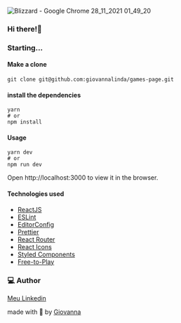 ![Blizzard - Google Chrome 28_11_2021 01_49_20](https://user-images.githubusercontent.com/71105672/143730048-aa995411-5af3-44e5-ac36-5acf20e2d7df.png)


### Hi there!👋
### Starting...
#### Make a clone
```
git clone git@github.com:giovannalinda/games-page.git
```
#### install the dependencies
```
yarn
# or
npm install
```
#### Usage
```
yarn dev
# or
npm run dev
```
Open http://localhost:3000 to view it in the browser.

#### Technologies used
* [ReactJS](https://reactjs.org)
* [ESLint](https://eslint.org)
* [EditorConfig](https://editorconfig.org)
* [Prettier](https://prettier.io)
* [React Router](https://reactrouter.com)
* [React Icons](https://react-icons.github.io/react-icons)
* [Styled Components](https://styled-components.com)
* [Free-to-Play](https://rapidapi.com/digiwalls/api/free-to-play-games-database/)

### 💻 Author
[Meu Linkedin](https://www.linkedin.com/in/giovannalinda)
  
made with :purple_heart: by [Giovanna](https://www.linkedin.com/in/giovannalinda)
